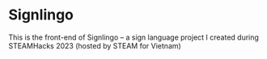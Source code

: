 # Signlingo
This is the front-end of Signlingo – a sign language project I created during STEAMHacks 2023 (hosted by STEAM for Vietnam)
